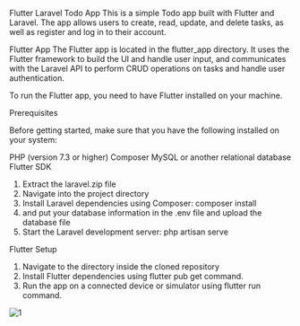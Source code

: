 Flutter Laravel Todo App
This is a simple Todo app built with Flutter and Laravel. The app allows users to create, read, update, and delete tasks, as well as register and log in to their account.

Flutter App
The Flutter app is located in the flutter_app directory. It uses the Flutter framework to build the UI and handle user input, and communicates with the Laravel API to perform CRUD operations on tasks and handle user authentication.

To run the Flutter app, you need to have Flutter installed on your machine. 


Prerequisites

Before getting started, make sure that you have the following installed on your system:

PHP (version 7.3 or higher)
Composer
MySQL or another relational database
Flutter SDK
1. Extract the laravel.zip file
2. Navigate into the project directory
3. Install Laravel dependencies using Composer:
composer install
4. and put your database information in the .env file and upload the database file
5. Start the Laravel development server:
php artisan serve

Flutter Setup

1. Navigate to the  directory inside the cloned repository
2. Install Flutter dependencies using flutter pub get command.
3. Run the app on a connected device or simulator using flutter run command.

![1](https://user-images.githubusercontent.com/87444842/233796710-9c64da82-775e-44e2-90b0-3e461c437470.png)

